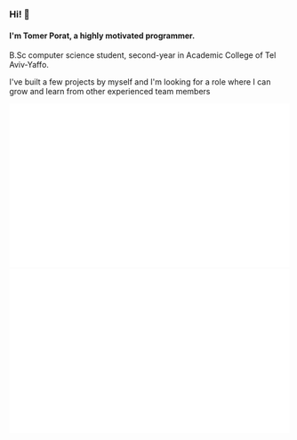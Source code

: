 ### Hi! 👋
#### I'm Tomer Porat, a highly motivated programmer.
B.Sc computer science student, second-year in Academic College of Tel Aviv-Yaffo. 

I've built a few projects by myself and I'm looking for a role where I can grow and learn from other experienced team members
<p align="center">
  <img src="https://github.com/nirjacob/nirjacob/blob/main/overview.svg">
  <img src="https://github.com/nirjacob/nirjacob/blob/main/languages.svg">
</p>
